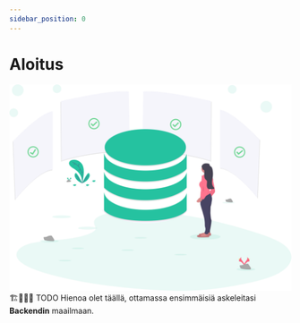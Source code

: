 ```yaml
---
sidebar_position: 0
---
```


# Aloitus
![img](/img/undraw_backend_alku.svg)
🏗️👷‍♂️🚧 TODO
Hienoa olet täällä, ottamassa ensimmäisiä askeleitasi **Backendin** maailmaan. 

